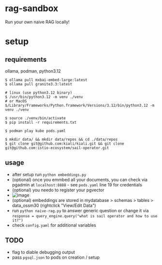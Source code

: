 # rag-sandbox
Run your own naive RAG locally!

# setup 
## requirements 
ollama, podman, python3.12
```
$ ollama pull mxbai-embed-large:latest
$ ollama pull granite3.3:latest

# linux (use python3.12 binary)
$ /usr/bin/python3.12 -m venv ./venv
# or MacOS
$/Library/Frameworks/Python.framework/Versions/3.12/bin/python3.12 -m venv ./venv

$ source ./venv/bin/activate
$ pip install -r requirements.txt

$ podman play kube pods.yaml

$ mkdir data/ && mkdir data/repos && cd ./data/repos 
$ git clone git@github.com:kiali/kiali.git && git clone git@github.com:istio-ecosystem/sail-operator.git 
```

## usage
- after setup run `python embeddings.py`
- (optional) once you emmbed all your documents, you can check via pgadmin at `localhost:8888` - see `pods.yaml` line 19 for credentials
- (optional) you needo to register your pgvector
- ![image](https://github.com/user-attachments/assets/12860396-f137-4c23-ba85-5785ccafcd84)
- (optional) embeddings are stored in mydatabase > schemas > tables > data_ossm30 (rightclick "View/Edit Data")
- run `python naive-rag.py` to answer generic question or change it via `response = query_engine.query("what is sail operator and how to use it?")`
- check `config.yaml` for additional variables 

## TODO
- flag to diable debugging output
- pass `pgsql.json` to pods on creation / setup
